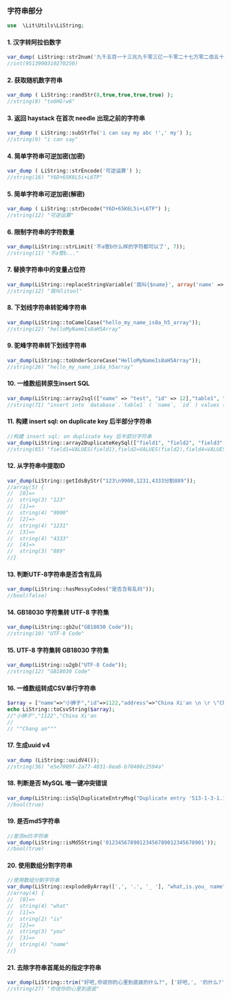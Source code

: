 ### 字符串部分

````php
use  \Lit\Utils\LiString;
````

#### 1. 汉字转阿拉伯数字

````php
var_dump( LiString::str2num('九千五百一十三兆九千零三亿一千零二十七万零二佰五十') );
//int(9513900310270250)
````

#### 2. 获取随机数字符串

````php
var_dump ( LiString::randStr(8,true,true,true,true) );
//string(8) "to6HG!w6"
````

#### 3. 返回 haystack 在首次 needle 出现之前的字符串

````php
var_dump ( LiString::subStrTo('i can say my abc !',' my') );
//string(9) "i can say"
````

#### 4. 简单字符串可逆加密(加密)

````php
var_dump ( LiString::strEncode('可逆运算') );
//string(16) "Y6D+65K6L5i+L6TP"
````

#### 5. 简单字符串可逆加密(解密)

````php
var_dump ( LiString::strDecode("Y6D+65K6L5i+L6TP") );
//string(12) "可逆运算"
````

#### 6. 限制字符串的字符数量

````php
var_dump(LiString::strLimit('不a管b什么样的字符都可以了', 7));
//string(11) "不a管b..."
````

#### 7. 替换字符串中的变量占位符

````php
var_dump(LiString::replaceStringVariable('我叫{$name}', array('name' => 'litool')));
//string(12) "我叫litool"
````

#### 8. 下划线字符串转驼峰字符串

````php
var_dump(LiString::toCamelCase("hello_my_name_is8a_h5_array"));
//string(22) "helloMyNameIs8aH5Array"
````

#### 9. 驼峰字符串转下划线字符串

````php
var_dump(LiString::toUnderScoreCase("HelloMyNameIs8aH5Array"));
//string(26) "hello_my_name_is8a_h5array"
````

#### 10. 一维数组转原生insert SQL

````php
var_dump(LiString::array2sql(["name" => "test", "id" => 12],"table1", "database"));
//string(71) "insert into `database`.`table1` ( `name`, `id` ) values ( "test", "12" )"
````

#### 11. 构建 insert sql: on duplicate key 后半部分字符串

````php
//构建 insert sql: on duplicate key 后半部分字符串
var_dump(LiString::array2DuplicateKeySql(["field1", "field2", "field3", "field4"], ["field3", "field5"]));
//string(65) "field1=VALUES(field1),field2=VALUES(field2),field4=VALUES(field4)"
````

#### 12. 从字符串中提取ID

````php
var_dump(LiString::getIdsByStr("123\n9900,1231,4333分割889"));
//array(5) {
//  [0]=>
//  string(3) "123"
//  [1]=>
//  string(4) "9900"
//  [2]=>
//  string(4) "1231"
//  [3]=>
//  string(4) "4333"
//  [4]=>
//  string(3) "889"
//}
````

#### 13. 判断UTF-8字符串是否含有乱码

````php
var_dump(LiString::hasMessyCodes("是否含有乱码"));
//bool(false)
````

#### 14. GB18030 字符集转 UTF-8 字符集

````php
var_dump(LiString::gb2u("GB18030 Code"));
//string(10) "UTF-8 Code"
````

#### 15. UTF-8 字符集转 GB18030 字符集

````php
var_dump(LiString::u2gb("UTF-8 Code"));
//string(12) "GB18030 Code"
````

#### 16. 一维数组转成CSV单行字符串

````php
$array = ["name"=>"小狮子","id"=>1122,"address"=>"China Xi'an \n \r \"Chang an\""];
echo LiString::toCsvString($array);
//"小狮子","1122","China Xi'an 
// 
// ""Chang an"""
````

#### 17. 生成uuid v4

````php
var_dump (LiString::uuidV4());
//string(36) "e5e7009f-2a77-4031-8ea6-b70488c2594a"
````

#### 18. 判断是否 MySQL 唯一键冲突错误

````php
var_dump(LiString::isSqlDuplicateEntryMsg("Duplicate entry '513-1-3-1.1.1.1' for key 'unique_key'"));
//bool(true)
````

#### 19. 是否md5字符串

````php
//是否md5字符串
var_dump(LiString::isMd5String('01234567890123456789012345678901'));
//bool(true)
````

#### 20. 使用数组分割字符串

````php
//使用数组分割字符串
var_dump(LiString::explodeByArray([',', '.', '_ '], "what,is.you_ name"));
//array(4) {
//  [0]=>
//  string(4) "what"
//  [1]=>
//  string(2) "is"
//  [2]=>
//  string(3) "you"
//  [3]=>
//  string(4) "name"
//}
````

#### 21. 去除字符串首尾处的指定字符串

````php
var_dump(LiString::trim("好吧,你说你的心里到底装的什么?", ['好吧,', '的什么?']));
//string(27) "你说你的心里到底装"
````